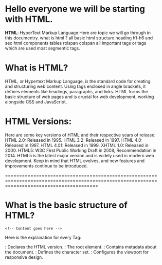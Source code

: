 # Hello everyone we will be starting with HTML.

**HTML**: HyperText Markup Language
Here are topic we will go through in this documentry.
what is html ?
all basic html structure
heading h1-h6 and seo
html components
tables rolspan colspan
all important tags or tags which are used most segmentic tags.

# What is HTML?

HTML, or Hypertext Markup Language, is the standard code for creating and structuring web content. Using tags enclosed in angle brackets, it defines elements like headings, paragraphs, and links. HTML forms the basic structure of web pages and is crucial for web development, working alongside CSS and JavaScript.

# HTML Versions:

Here are some key versions of HTML and their respective years of release:
HTML 2.0: Released in 1995.
HTML 3.2: Released in 1997.
HTML 4.0: Released in 1997.
HTML 4.01: Released in 1999.
XHTML 1.0: Released in 2000.
HTML5: W3C First Public Working Draft in 2008, Recommendation in 2014.
HTML5 is the latest major version and is widely used in modern web development. Keep in mind that HTML evolves, and new features and improvements continue to be introduced.

=============================================================================================================================================

# What is the basic structure of HTML?

<!DOCTYPE html>
<html lang="en">

<head>
    <meta charset="UTF-8">
    <meta name="viewport" content="width=device-width, initial-scale=1.0">
    <title>Your Document Title</title>
</head>

<body>

    <!-- Content goes here -->

</body>

</html>

Here is the explaination for every Tag:

<!DOCTYPE html>: Declares the HTML version.
<html>: The root element.
<head>: Contains metadata about the document.
<meta charset="UTF-8">: Defines the character set.
<meta name="viewport" content="width=device-width, initial-scale=1.0">: Configures the viewport for responsive design.
<title>: Sets the title of the document.
<body>: Contains the content of the document.
"Content such as text, images, links, etc. goes between the opening <body> and closing </body> tags.
This structure provides the basic foundation for a webpage. You can add more elements within the <body> to create a complete and interactive web page."

=============================================================================================================================================
What are Semantic tags in HTML?

Semantic tags in HTML are designed to add meaning to the content they surround, making the structure of the document more understandable. Here are some common semantic tags used within the <body> of an HTML document:

<header>:
Definition: Represents the header of a section or a page.
Example: <header><h1>Website Title</h1></header>

<nav>:
Definition: Contains navigation links.
Example: <nav><a href="/">Home</a> | <a href="/about">About</a></nav>

<main>:
Definition: Contains the main content of the document.
Example: <main><h2>Main Content</h2><p>This is the main content.</p></main>

<article>:
Definition: Represents a self-contained piece of content that could be distributed and reused independently.
Example: <article><h3>Article Title</h3><p>Article content goes here.</p></article>

<section>:
Definition: Represents a thematic grouping of content, typically with a heading.
Example: <section><h2>Section Title</h2><p>Section content goes here.</p></section>

<aside>:
Definition: Represents content that is tangentially related to the content around it, such as a sidebar.
Example: <aside><h3>Related Content</h3><p>Additional information.</p></aside>

<footer>:
Definition: Represents the footer of a section or a page.
Example: <footer>&copy; 2024 Your Name</footer>

=============================================================================================================================================
What are Heading in HTML?

Headings in HTML, represented by <h1> to <h6> tags, play a crucial role in both structuring your content and influencing SEO (Search Engine Optimization). Here's an overview of the heading tags and their impact on SEO:

<h1> - Heading 1:
Represents the main heading of the page.
Should be used once per page to indicate the primary topic.
Important for SEO as search engines consider it a significant indicator of the page's main topic.

<h2> - Heading 2:
Represents a subheading or a section heading.
Used to structure the content under the main heading.
Provides hierarchical information to search engines.

<h3> to <h6> - Headings 3 to 6:
Represent sublevels of headings with decreasing importance.
Used for further structuring content within sections.
Contribute to the overall readability and organization of the page.

=============================================================================================================================================
How does Headinf effects SEO (Search Engine Optimization)?

Hierarchy and Structure:
Search engines use heading tags to understand the hierarchy and structure of your content.
Properly structured content is more likely to be ranked higher because it provides a better user experience.

Keyword Relevance:
Including relevant keywords in headings can positively impact SEO.
It helps search engines understand the main topics and themes of your content.

User Experience:
Well-structured content with clear headings improves user experience.
Users can quickly scan the page, find relevant sections, and understand the content flow.

Accessibility:
Properly used heading tags improve accessibility for users with screen readers.
Accessibility is a factor that search engines consider in their ranking algorithms.
Avoiding Keyword Stuffing:

While keywords are important, avoid stuffing headings with keywords unnaturally.
Use headings to genuinely structure your content and provide meaningful information.
Remember that SEO is a holistic process, and while heading tags are essential, other factors like quality content, page load speed, mobile-friendliness, and backlinks also contribute to a page's search engine ranking. Focus on creating high-quality, well-organized content that meets the needs of your audience.

=============================================================================================================================================
What are tables in HTML?

